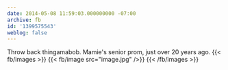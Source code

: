 ```yaml
---
date: 2014-05-08 11:59:03.000000000 -07:00
archive: fb
id: '1399575543'
weblog: false
---
```


Throw back thingamabob. Mamie's senior prom, just over 20 years ago.
{{< fb/images >}}
{{< fb/image src="image.jpg" />}}
{{< /fb/images >}}
